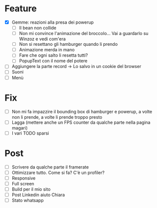 # Feature
- [x] Gemme: reazioni alla presa dei powerup
  - [ ] Il bean non collide 
  - [ ] Non mi convince l'animazione del broccolo... Vai a guardarlo su Winzoz e vedi com'era
  - [ ] Non si resettano gli hamburger quando li prendo
  - [ ] Animazione merda in mano
  - [ ] Fare che ogni salto li resetta tutti?
  - [ ] PopupText con il nome del potere
- [ ] Aggiungere la parte record -> Lo salvo in un cookie del browser
- [ ] Suoni
- [ ] Menù

# Fix
- [ ] Non mi fa impazzire il bounding box di hamburger e powerup, a volte non li prende, a volte li prende troppo presto
- [ ] Lagga (mettere anche un FPS counter da qualche parte nella pagina magari)
- [ ] I vari TODO sparsi

# Post
- [ ] Scrivere da qualche parte il framerate
- [ ] Ottimizzare tutto. Come si fa? C'è un profiler?
- [ ] Responsive
- [ ] Full screen
- [ ] Build per il mio sito
- [ ] Post Linkedin aiuto Chiara
- [ ] Stato whatsapp